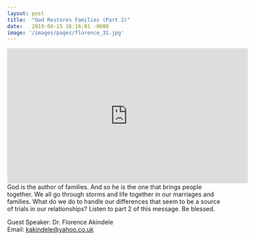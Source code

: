 ```yaml
---
layout: post
title:  "God Restores Families (Part 2)"
date:   2019-08-15 16:16:01 -0600
image: '/images/pages/florence_31.jpg'
---
```

<iframe width="560" height="315" src="https://www.youtube.com/embed/3mhnB8Nko6A" frameborder="0" allow="accelerometer; autoplay; encrypted-media; gyroscope; picture-in-picture" allowfullscreen></iframe>
God is the author of families. And so he is the one that brings people together. 
We all go through storms and life together in our marriages and families. What do we do to handle our differences that seem to be a source of trials in our relationships? Listen to part 2 of this message. 
Be blessed. 

Guest Speaker: Dr. Florence Akindele <br>
Email: kakindele@yahoo.co.uk 
